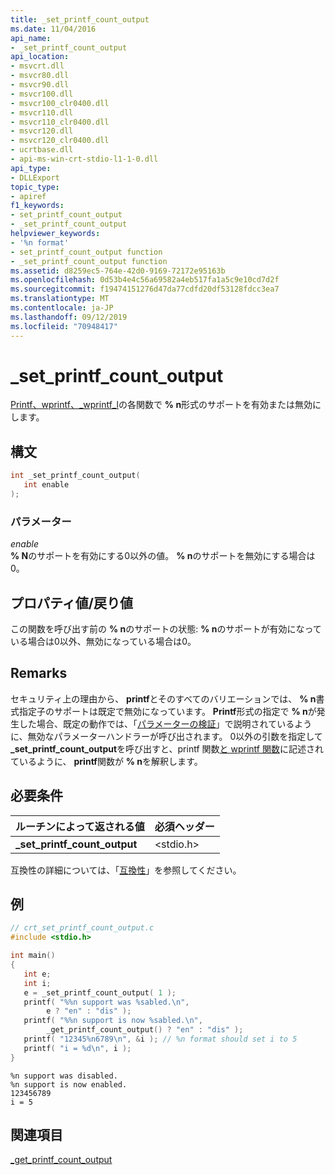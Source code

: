 ```yaml
---
title: _set_printf_count_output
ms.date: 11/04/2016
api_name:
- _set_printf_count_output
api_location:
- msvcrt.dll
- msvcr80.dll
- msvcr90.dll
- msvcr100.dll
- msvcr100_clr0400.dll
- msvcr110.dll
- msvcr110_clr0400.dll
- msvcr120.dll
- msvcr120_clr0400.dll
- ucrtbase.dll
- api-ms-win-crt-stdio-l1-1-0.dll
api_type:
- DLLExport
topic_type:
- apiref
f1_keywords:
- set_printf_count_output
- _set_printf_count_output
helpviewer_keywords:
- '%n format'
- set_printf_count_output function
- _set_printf_count_output function
ms.assetid: d8259ec5-764e-42d0-9169-72172e95163b
ms.openlocfilehash: 0d53b4e4c56a69582a4eb517fa1a5c9e10cd7d2f
ms.sourcegitcommit: f19474151276d47da77cdfd20df53128fdcc3ea7
ms.translationtype: MT
ms.contentlocale: ja-JP
ms.lasthandoff: 09/12/2019
ms.locfileid: "70948417"
---
```

# <a name="_set_printf_count_output"></a>_set_printf_count_output

[Printf、wprintf、_wprintf_l](printf-printf-l-wprintf-wprintf-l.md)の各関数で **% n**形式のサポートを有効または無効にします。

## <a name="syntax"></a>構文

```C
int _set_printf_count_output(
   int enable
);
```

### <a name="parameters"></a>パラメーター

*enable*<br/>
**% N**のサポートを有効にする0以外の値。 **% n**のサポートを無効にする場合は0。

## <a name="property-valuereturn-value"></a>プロパティ値/戻り値

この関数を呼び出す前の **% n**のサポートの状態: **% n**のサポートが有効になっている場合は0以外、無効になっている場合は0。

## <a name="remarks"></a>Remarks

セキュリティ上の理由から、 **printf**とそのすべてのバリエーションでは、 **% n**書式指定子のサポートは既定で無効になっています。 **Printf**形式の指定で **% n**が発生した場合、既定の動作では、「[パラメーターの検証](../../c-runtime-library/parameter-validation.md)」で説明されているように、無効なパラメーターハンドラーが呼び出されます。 0以外の引数を指定して **_set_printf_count_output**を呼び出すと、printf 関数[と wprintf 関数](../../c-runtime-library/format-specification-syntax-printf-and-wprintf-functions.md)に記述されているように、 **printf**関数が **% n**を解釈します。

## <a name="requirements"></a>必要条件

|ルーチンによって返される値|必須ヘッダー|
|-------------|---------------------|
|**_set_printf_count_output**|\<stdio.h>|

互換性の詳細については、「[互換性](../../c-runtime-library/compatibility.md)」を参照してください。

## <a name="example"></a>例

```C
// crt_set_printf_count_output.c
#include <stdio.h>

int main()
{
   int e;
   int i;
   e = _set_printf_count_output( 1 );
   printf( "%%n support was %sabled.\n",
        e ? "en" : "dis" );
   printf( "%%n support is now %sabled.\n",
        _get_printf_count_output() ? "en" : "dis" );
   printf( "12345%n6789\n", &i ); // %n format should set i to 5
   printf( "i = %d\n", i );
}
```

```Output
%n support was disabled.
%n support is now enabled.
123456789
i = 5
```

## <a name="see-also"></a>関連項目

[_get_printf_count_output](get-printf-count-output.md)<br/>
